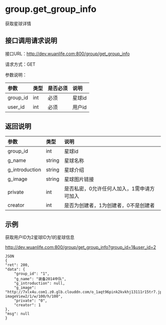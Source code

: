 # group.get_group_info

获取星球详情

## 接口调用请求说明

接口URL：http://dev.wuanlife.com:800/group/get_group_info

请求方式：GET

参数说明：

|参数|类型|是否必须|说明|
|:--|:--|:--|:--|
|group_id|int|必须|星球id|
|user_id|int|必须|用户id|

## 返回说明

|参数|类型|说明|
|:--|:--|:--|
|group_id|int|	星球id|
|g_name|string|星球名称|
|g_introduction|string|	星球介绍|
|g_image|string|	星球图片链接|
|private|int|是否私密，0允许任何人加入，1需申请方可加入|
|creator|int|是否为创建者，1为创建者，0不是创建者|


## 示例

获取用户ID为2星球ID为1的星球信息

http://dev.wuanlife.com:800/group/get_group_info?group_id=1&user_id=2

    JSON
    {
    "ret": 200,
    "data": {
        "group_id": "1",
        "g_name": "装备2014中队",
        "g_introduction": null,
        "g_image": "http://7xlx4u.com1.z0.glb.clouddn.com/o_1aqt96pink2kvkhj13111r15tr7.jpg?imageView2/1/w/100/h/100",
        "private": "0",
        "creator": 1
    },
    "msg": null
    }

